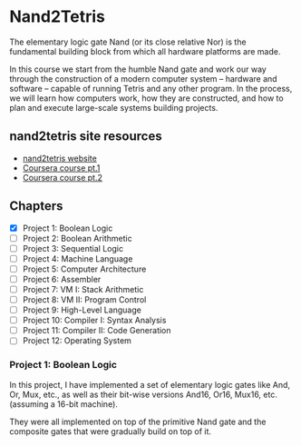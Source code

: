 # Nand2Tetris

The elementary logic gate Nand (or its close relative Nor) is the fundamental building block
from which all hardware platforms are made. 

In this course we start from the humble Nand
gate and work our way through the construction of a modern computer system – hardware
and software – capable of running Tetris and any other program. In the process, we will learn how
computers work, how they are constructed, and how to plan and execute large-scale systems building projects.

## nand2tetris site resources

- [nand2tetris website](https://www.nand2tetris.org/)
- [Coursera course pt.1](https://www.coursera.org/learn/build-a-computer)
- [Coursera course pt.2](https://www.coursera.org/learn/nand2tetris2)

## Chapters

- [x] Project 1: Boolean Logic
- [ ] Project 2: Boolean Arithmetic
- [ ] Project 3: Sequential Logic
- [ ] Project 4: Machine Language
- [ ] Project 5: Computer Architecture
- [ ] Project 6: Assembler
- [ ] Project 7: VM I: Stack Arithmetic
- [ ] Project 8: VM II: Program Control
- [ ] Project 9: High-Level Language
- [ ] Project 10: Compiler I: Syntax Analysis
- [ ] Project 11: Compiler II: Code Generation
- [ ] Project 12: Operating System

### Project 1: Boolean Logic

In this project, I have implemented a set of elementary logic gates
like And, Or, Mux, etc., as well as their bit-wise versions And16, Or16,
Mux16, etc. (assuming a 16-bit machine).

They were all implemented on top of the primitive Nand gate and the
composite gates that were gradually build on top of it.

